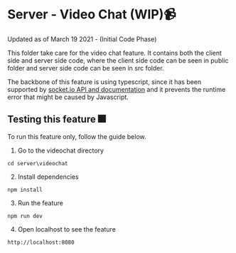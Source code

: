 # Server - Video Chat (WIP):video_camera: 

Updated as of March 19 2021 - (Initial Code Phase)

This folder take care for the video chat feature. It contains both the client side and server side code, where the client side code can be seen in public folder and server side code can be seen in src folder.

The backbone of this feature is using typescript, since it has been supported by [socket.io API and documentation](https://socket.io/docs/v4/server-installation/)  and it prevents the runtime error that might be caused by Javascript.

## Testing this feature :fireworks:

To run this feature only, follow the guide below.

1. Go to the videochat directory
```
cd server\videochat
```

2. Install dependencies
```
npm install
```

3. Run the feature 
```
npm run dev
```

4. Open localhost to see the feature
```
http://localhost:8080
```